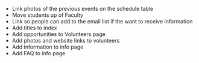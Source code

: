 - Link photos of the previous events on the schedule table
- Move students up of Faculty
- Link so people can add to the email list if the want to receive information
- Add titles to index
- Add opportunities to Volunteers page
- Add photos and website links to volunteers
- Add information to info page
- Add FAQ to info page

